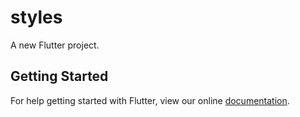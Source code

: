 # styles

A new Flutter project.

## Getting Started

For help getting started with Flutter, view our online
[documentation](https://flutter.io/).
